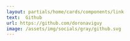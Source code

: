 ```yaml
---
layout: partials/home/cards/components/link
text:  Github
url: https://github.com/doronaviguy
image: /assets/img/socials/gray/github.svg
---
```

